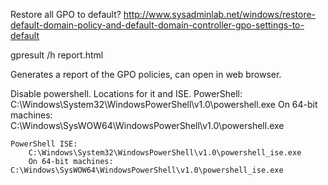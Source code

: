 Restore all GPO to default?
http://www.sysadminlab.net/windows/restore-default-domain-policy-and-default-domain-controller-gpo-settings-to-default


gpresult /h report.html

Generates a report of the GPO policies, can open in web browser.

Disable powershell. Locations for it and ISE.
    PowerShell:
        C:\Windows\System32\WindowsPowerShell\v1.0\powershell.exe
        On 64-bit machines: C:\Windows\SysWOW64\WindowsPowerShell\v1.0\powershell.exe

    PowerShell ISE:
        C:\Windows\System32\WindowsPowerShell\v1.0\powershell_ise.exe
        On 64-bit machines: C:\Windows\SysWOW64\WindowsPowerShell\v1.0\powershell_ise.exe